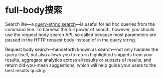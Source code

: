 # full-body搜索 #

Search lite—a [query-string search](http://www.elasticsearch.org/guide/en/elasticsearch/guide/current/search-lite.html)—is useful for ad hoc queries from the command line. To harness the full power of search, however, you should use the request body search API, so called because most parameters are passed in the HTTP request body instead of in the query string.

Request body search—henceforth known as search—not only handles the query itself, but also allows you to return highlighted snippets from your results, aggregate analytics across all results or subsets of results, and return did-you-mean suggestions, which will help guide your users to the best results quickly.